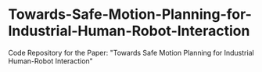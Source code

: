 # Towards-Safe-Motion-Planning-for-Industrial-Human-Robot-Interaction
Code Repository for the Paper: "Towards Safe Motion Planning for Industrial Human-Robot Interaction"
